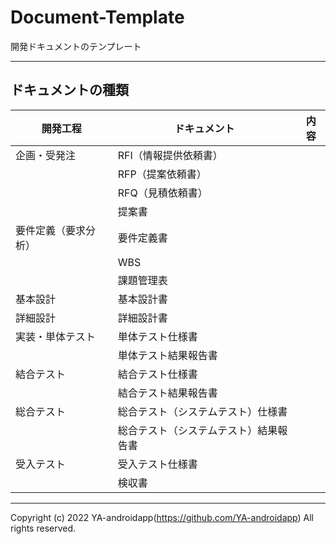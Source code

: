 # Document-Template

開発ドキュメントのテンプレート

---

## ドキュメントの種類

| 開発工程             | ドキュメント                           | 内容 |
| -------------------- | -------------------------------------- | ---- |
| 企画・受発注         | RFI（情報提供依頼書）                  |      |
|                      | RFP（提案依頼書）                      |      |
|                      | RFQ（見積依頼書）                      |      |
|                      | 提案書                                 |      |
| 要件定義（要求分析） | 要件定義書                             |      |
|                      | WBS                                    |      |
|                      | 課題管理表                             |      |
| 基本設計             | 基本設計書                             |      |
| 詳細設計             | 詳細設計書                             |      |
| 実装・単体テスト     | 単体テスト仕様書                       |      |
|                      | 単体テスト結果報告書                   |      |
| 結合テスト           | 結合テスト仕様書                       |      |
|                      | 結合テスト結果報告書                   |      |
| 総合テスト           | 総合テスト（システムテスト）仕様書     |      |
|                      | 総合テスト（システムテスト）結果報告書 |      |
| 受入テスト           | 受入テスト仕様書                       |      |
|                      | 検収書                                 |      |

---

Copyright (c) 2022 YA-androidapp(https://github.com/YA-androidapp) All rights reserved.
